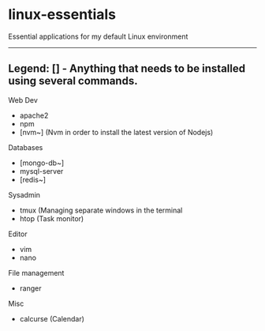 # linux-essentials
Essential applications for my default Linux environment

--------------------------------------------------------------------------
Legend: [] - Anything that needs to be installed using several commands. 
--------------------------------------------------------------------------


Web Dev

* apache2
* npm
* [nvm~] (Nvm in order to install the latest version of Nodejs)

Databases

* [mongo-db~] 
* mysql-server
* [redis~]

Sysadmin

* tmux (Managing separate windows in the terminal
* htop (Task monitor)

Editor

* vim
* nano

File management

* ranger

Misc

* calcurse (Calendar)
